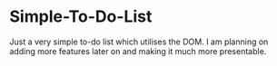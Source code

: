 # Simple-To-Do-List
Just a very simple to-do list which utilises the DOM. I am planning on adding more features later on and making it much more presentable.
